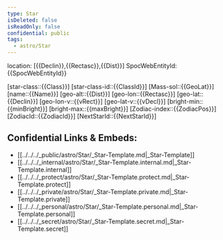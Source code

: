 ```yaml
---
type: Star
isDeleted: false
isReadOnly: false
confidential: public
tags:
  - astro/Star
---
```

location: [{{Declin}},{{Rectasc}},{{Dist}}]
SpocWebEntityId: {{SpocWebEntityId}}

[star-class::{{Class}}]
[star-class-id::{{ClassId}}]
[Mass-sol::{{GeoLat}}]
[name::{{Name}}]
[geo-alt::{{Dist}}]
[geo-lon::{{Rectasc}}]
[geo-lat::{{Declin}}]
[geo-lon-v::{{vRect}}]
[geo-lat-v::{{vDecl}}]
[bright-min::{{minBright}}]
[bright-max::{{maxBright}}]
[Zodiac-index::{{ZodiacPos}}]
[ZodiacId::{{ZodiacId}}]
[NextStarId::{{NextStarId}}]



## Confidential Links & Embeds: 
- [[../../../_public/astro/Star/_Star-Template.md|_Star-Template]] 
- [[../../../_internal/astro/Star/_Star-Template.internal.md|_Star-Template.internal]] 
- [[../../../_protect/astro/Star/_Star-Template.protect.md|_Star-Template.protect]] 
- [[../../../_private/astro/Star/_Star-Template.private.md|_Star-Template.private]] 
- [[../../../_personal/astro/Star/_Star-Template.personal.md|_Star-Template.personal]] 
- [[../../../_secret/astro/Star/_Star-Template.secret.md|_Star-Template.secret]] 
